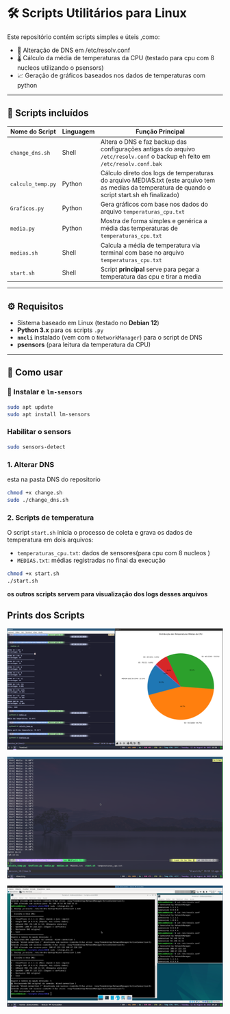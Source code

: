 # 🛠️ Scripts Utilitários para Linux

Este repositório contém scripts simples e úteis ,como:

- 🔧 Alteração de DNS em /etc/resolv.conf
- 🌡️ Cálculo da média de temperaturas da CPU (testado para cpu com 8 nucleos utilizando o psensors)
- 📈 Geração de gráficos baseados nos dados de temperaturas com python 

---

## 📜 Scripts incluídos

| Nome do Script       | Linguagem | Função Principal                                                                 |
|----------------------|-----------|----------------------------------------------------------------------------------|
| `change_dns.sh`     | Shell     | Altera o DNS e faz backup das configurações antigas do arquivo `/etc/resolv.conf` o backup eh feito em `/etc/resolv.conf.bak` |
| `calculo_temp.py`    | Python    | Cálculo direto dos logs de temperaturas do arquivo MEDIAS.txt (este arquivo tem as medias da temperatura de quando o script start.sh eh finalizado)|
| `Graficos.py`        | Python    | Gera gráficos com base nos dados do arquivo `temperaturas_cpu.txt`              |
| `media.py`           | Python    | Mostra de forma simples e genérica a média das temperaturas de `temperaturas_cpu.txt` |
| `medias.sh`          | Shell     | Calcula a média de temperatura via terminal com base no arquivo `temperaturas_cpu.txt` |
| `start.sh`           | Shell     | Script **principal** serve para pegar a temperatura das cpu e tirar a media            | 

---


## ⚙️ Requisitos

- Sistema baseado em Linux (testado no **Debian 12**)
- **Python 3.x** para os scripts `.py`
- **`nmcli`** instalado (vem com o `NetworkManager`) para o script de DNS
- **psensors** (para leitura da temperatura da CPU)
---

## 🚀 Como usar

### 🔧 Instalar e `lm-sensors` 

```bash
sudo apt update
sudo apt install lm-sensors
```
### Habilitar o sensors
```bash
sudo sensors-detect
```

### 1. Alterar DNS 
esta na pasta DNS do repositorio
```bash
chmod +x change.sh
sudo ./change_dns.sh
```

### 2. Scripts de temperatura
O script `start.sh` inicia o processo de coleta e grava os dados de temperatura em dois arquivos:

- `temperaturas_cpu.txt`: dados de sensores(para cpu com 8 nucleos ) 
- `MEDIAS.txt`: médias registradas no final da execução

```bash
chmod +x start.sh
./start.sh
```
**os outros scripts servem para visualização dos logs desses arquivos**

## Prints dos Scripts


![Gráfico de Temperatura](./Grafico.png)

![Execução no Terminal](./term.png)

![Execução no Terminal](./dns.png)

